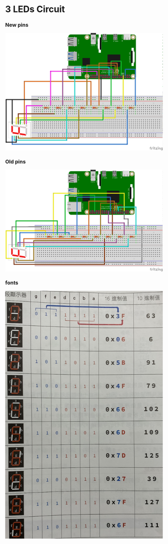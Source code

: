 # 3 LEDs Circuit  
### New pins
![7_seg_common_cathode.png](images/7_seg_common_cathode.png)
### Old pins
![7_seg_common_cathode_1.png](images/7_seg_common_cathode_1.png)
### fonts
![IMG_1179.png](images/IMG_1179.png)